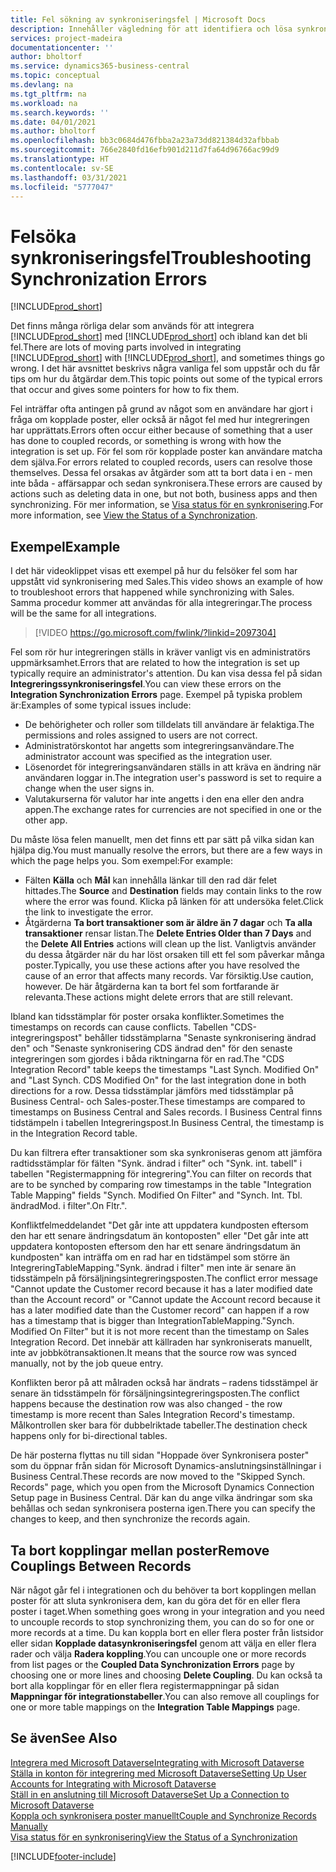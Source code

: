 ```yaml
---
title: Fel sökning av synkroniseringsfel | Microsoft Docs
description: Innehåller vägledning för att identifiera och lösa synkroniseringsfel.
services: project-madeira
documentationcenter: ''
author: bholtorf
ms.service: dynamics365-business-central
ms.topic: conceptual
ms.devlang: na
ms.tgt_pltfrm: na
ms.workload: na
ms.search.keywords: ''
ms.date: 04/01/2021
ms.author: bholtorf
ms.openlocfilehash: bb3c0684d476fbba2a23a73dd821384d32afbbab
ms.sourcegitcommit: 766e2840fd16efb901d211d7fa64d96766ac99d9
ms.translationtype: HT
ms.contentlocale: sv-SE
ms.lasthandoff: 03/31/2021
ms.locfileid: "5777047"
---
```

# <a name="troubleshooting-synchronization-errors"></a><span data-ttu-id="a7cab-103">Felsöka synkroniseringsfel</span><span class="sxs-lookup"><span data-stu-id="a7cab-103">Troubleshooting Synchronization Errors</span></span>
[!INCLUDE[prod_short](includes/cc_data_platform_banner.md)]

<span data-ttu-id="a7cab-104">Det finns många rörliga delar som används för att integrera [!INCLUDE[prod_short](includes/prod_short.md)] med [!INCLUDE[prod_short](includes/cds_long_md.md)] och ibland kan det bli fel.</span><span class="sxs-lookup"><span data-stu-id="a7cab-104">There are lots of moving parts involved in integrating [!INCLUDE[prod_short](includes/prod_short.md)] with [!INCLUDE[prod_short](includes/cds_long_md.md)], and sometimes things go wrong.</span></span> <span data-ttu-id="a7cab-105">I det här avsnittet beskrivs några vanliga fel som uppstår och du får tips om hur du åtgärdar dem.</span><span class="sxs-lookup"><span data-stu-id="a7cab-105">This topic points out some of the typical errors that occur and gives some pointers for how to fix them.</span></span>

<span data-ttu-id="a7cab-106">Fel inträffar ofta antingen på grund av något som en användare har gjort i fråga om kopplade poster, eller också är något fel med hur integreringen har upprättats.</span><span class="sxs-lookup"><span data-stu-id="a7cab-106">Errors often occur either because of something that a user has done to coupled records, or something is wrong with how the integration is set up.</span></span> <span data-ttu-id="a7cab-107">För fel som rör kopplade poster kan användare matcha dem själva.</span><span class="sxs-lookup"><span data-stu-id="a7cab-107">For errors related to coupled records, users can resolve those themselves.</span></span> <span data-ttu-id="a7cab-108">Dessa fel orsakas av åtgärder som att ta bort data i en - men inte båda - affärsappar och sedan synkronisera.</span><span class="sxs-lookup"><span data-stu-id="a7cab-108">These errors are caused by actions such as deleting data in one, but not both, business apps and then synchronizing.</span></span> <span data-ttu-id="a7cab-109">För mer information, se [Visa status för en synkronisering](admin-how-to-view-synchronization-status.md).</span><span class="sxs-lookup"><span data-stu-id="a7cab-109">For more information, see [View the Status of a Synchronization](admin-how-to-view-synchronization-status.md).</span></span>

## <a name="example"></a><span data-ttu-id="a7cab-110">Exempel</span><span class="sxs-lookup"><span data-stu-id="a7cab-110">Example</span></span>
<span data-ttu-id="a7cab-111">I det här videoklippet visas ett exempel på hur du felsöker fel som har uppstått vid synkronisering med Sales.</span><span class="sxs-lookup"><span data-stu-id="a7cab-111">This video shows an example of how to troubleshoot errors that happened while synchronizing with Sales.</span></span> <span data-ttu-id="a7cab-112">Samma procedur kommer att användas för alla integreringar.</span><span class="sxs-lookup"><span data-stu-id="a7cab-112">The process will be the same for all integrations.</span></span> 

> [!VIDEO https://go.microsoft.com/fwlink/?linkid=2097304]

<span data-ttu-id="a7cab-113">Fel som rör hur integreringen ställs in kräver vanligt vis en administratörs uppmärksamhet.</span><span class="sxs-lookup"><span data-stu-id="a7cab-113">Errors that are related to how the integration is set up typically require an administrator's attention.</span></span> <span data-ttu-id="a7cab-114">Du kan visa dessa fel på sidan **Integreringssynkroniseringsfel**.</span><span class="sxs-lookup"><span data-stu-id="a7cab-114">You can view these errors on the **Integration Synchronization Errors** page.</span></span> <span data-ttu-id="a7cab-115">Exempel på typiska problem är:</span><span class="sxs-lookup"><span data-stu-id="a7cab-115">Examples of some typical issues include:</span></span>  
  
* <span data-ttu-id="a7cab-116">De behörigheter och roller som tilldelats till användare är felaktiga.</span><span class="sxs-lookup"><span data-stu-id="a7cab-116">The permissions and roles assigned to users are not correct.</span></span>  
* <span data-ttu-id="a7cab-117">Administratörskontot har angetts som integreringsanvändare.</span><span class="sxs-lookup"><span data-stu-id="a7cab-117">The administrator account was specified as the integration user.</span></span>  
* <span data-ttu-id="a7cab-118">Lösenordet för integreringsanvändaren ställs in att kräva en ändring när användaren loggar in.</span><span class="sxs-lookup"><span data-stu-id="a7cab-118">The integration user's password is set to require a change when the user signs in.</span></span>  
* <span data-ttu-id="a7cab-119">Valutakurserna för valutor har inte angetts i den ena eller den andra appen.</span><span class="sxs-lookup"><span data-stu-id="a7cab-119">The exchange rates for currencies are not specified in one or the other app.</span></span>  
  
<span data-ttu-id="a7cab-120">Du måste lösa felen manuellt, men det finns ett par sätt på vilka sidan kan hjälpa dig.</span><span class="sxs-lookup"><span data-stu-id="a7cab-120">You must manually resolve the errors, but there are a few ways in which the page helps you.</span></span> <span data-ttu-id="a7cab-121">Som exempel:</span><span class="sxs-lookup"><span data-stu-id="a7cab-121">For example:</span></span>  

* <span data-ttu-id="a7cab-122">Fälten **Källa** och **Mål** kan innehålla länkar till den rad där felet hittades.</span><span class="sxs-lookup"><span data-stu-id="a7cab-122">The **Source** and **Destination** fields may contain links to the row where the error was found.</span></span> <span data-ttu-id="a7cab-123">Klicka på länken för att undersöka felet.</span><span class="sxs-lookup"><span data-stu-id="a7cab-123">Click the link to investigate the error.</span></span>  
* <span data-ttu-id="a7cab-124">Åtgärderna **Ta bort transaktioner som är äldre än 7 dagar** och **Ta alla transaktioner** rensar listan.</span><span class="sxs-lookup"><span data-stu-id="a7cab-124">The **Delete Entries Older than 7 Days** and the **Delete All Entries** actions will clean up the list.</span></span> <span data-ttu-id="a7cab-125">Vanligtvis använder du dessa åtgärder när du har löst orsaken till ett fel som påverkar många poster.</span><span class="sxs-lookup"><span data-stu-id="a7cab-125">Typically, you use these actions after you have resolved the cause of an error that affects many records.</span></span> <span data-ttu-id="a7cab-126">Var försiktig.</span><span class="sxs-lookup"><span data-stu-id="a7cab-126">Use caution, however.</span></span> <span data-ttu-id="a7cab-127">De här åtgärderna kan ta bort fel som fortfarande är relevanta.</span><span class="sxs-lookup"><span data-stu-id="a7cab-127">These actions might delete errors that are still relevant.</span></span>

<span data-ttu-id="a7cab-128">Ibland kan tidsstämplar för poster orsaka konflikter.</span><span class="sxs-lookup"><span data-stu-id="a7cab-128">Sometimes the timestamps on records can cause conflicts.</span></span> <span data-ttu-id="a7cab-129">Tabellen "CDS-integreringspost" behåller tidsstämplarna "Senaste synkronisering ändrad den" och "Senaste synkronisering CDS ändrad den" för den senaste integreringen som gjordes i båda riktningarna för en rad.</span><span class="sxs-lookup"><span data-stu-id="a7cab-129">The "CDS Integration Record" table keeps the timestamps "Last Synch. Modified On" and "Last Synch. CDS Modified On" for the last integration done in both directions for a row.</span></span> <span data-ttu-id="a7cab-130">Dessa tidsstämplar jämförs med tidsstämplar på Business Central- och Sales-poster.</span><span class="sxs-lookup"><span data-stu-id="a7cab-130">These timestamps are compared to timestamps on Business Central and Sales records.</span></span> <span data-ttu-id="a7cab-131">I Business Central finns tidstämpeln i tabellen Integreringspost.</span><span class="sxs-lookup"><span data-stu-id="a7cab-131">In Business Central, the timestamp is in the Integration Record table.</span></span>

<span data-ttu-id="a7cab-132">Du kan filtrera efter transaktioner som ska synkroniseras genom att jämföra radtidsstämplar för fälten "Synk. ändrad i filter" och "Synk. int. tabell" i tabellen "Registermappning för integrering".</span><span class="sxs-lookup"><span data-stu-id="a7cab-132">You can filter on records that are to be synched by comparing row timestamps in the table "Integration Table Mapping" fields "Synch. Modified On Filter" and "Synch. Int. Tbl.</span></span> <span data-ttu-id="a7cab-133">ändrad</span><span class="sxs-lookup"><span data-stu-id="a7cab-133">Mod.</span></span> <span data-ttu-id="a7cab-134">i filter".</span><span class="sxs-lookup"><span data-stu-id="a7cab-134">On Fltr.".</span></span>

<span data-ttu-id="a7cab-135">Konfliktfelmeddelandet "Det går inte att uppdatera kundposten eftersom den har ett senare ändringsdatum än kontoposten" eller "Det går inte att uppdatera kontoposten eftersom den har ett senare ändringsdatum än kundposten" kan inträffa om en rad har en tidstämpel som större än IntegreringTableMapping."Synk. ändrad i filter" men inte är senare än tidsstämpeln på försäljningsintegreringsposten.</span><span class="sxs-lookup"><span data-stu-id="a7cab-135">The conflict error message "Cannot update the Customer record because it has a later modified date than the Account record" or "Cannot update the Account record because it has a later modified date than the Customer record" can happen if a row has a timestamp that is bigger than IntegrationTableMapping."Synch. Modified On Filter" but it is not more recent than the timestamp on Sales Integration Record.</span></span> <span data-ttu-id="a7cab-136">Det innebär att källraden har synkroniserats manuellt, inte av jobbkötransaktionen.</span><span class="sxs-lookup"><span data-stu-id="a7cab-136">It means that the source row was synced manually, not by the job queue entry.</span></span> 

<span data-ttu-id="a7cab-137">Konflikten beror på att målraden också har ändrats – radens tidsstämpel är senare än tidsstämpeln för försäljningsintegreringsposten.</span><span class="sxs-lookup"><span data-stu-id="a7cab-137">The conflict happens because the destination row was also changed  - the row timestamp is more recent than Sales Integration Record's timestamp.</span></span> <span data-ttu-id="a7cab-138">Målkontrollen sker bara för dubbelriktade tabeller.</span><span class="sxs-lookup"><span data-stu-id="a7cab-138">The destination check happens only for bi-directional tables.</span></span> 

<span data-ttu-id="a7cab-139">De här posterna flyttas nu till sidan "Hoppade över Synkronisera poster" som du öppnar från sidan för Microsoft Dynamics-anslutningsinställningar i Business Central.</span><span class="sxs-lookup"><span data-stu-id="a7cab-139">These records are now moved to the "Skipped Synch. Records" page, which you open from the Microsoft Dynamics Connection Setup page in Business Central.</span></span> <span data-ttu-id="a7cab-140">Där kan du ange vilka ändringar som ska behållas och sedan synkronisera posterna igen.</span><span class="sxs-lookup"><span data-stu-id="a7cab-140">There you can specify the changes to keep, and then synchronize the records again.</span></span>

## <a name="remove-couplings-between-records"></a><span data-ttu-id="a7cab-141">Ta bort kopplingar mellan poster</span><span class="sxs-lookup"><span data-stu-id="a7cab-141">Remove Couplings Between Records</span></span>
<span data-ttu-id="a7cab-142">När något går fel i integrationen och du behöver ta bort kopplingen mellan poster för att sluta synkronisera dem, kan du göra det för en eller flera poster i taget.</span><span class="sxs-lookup"><span data-stu-id="a7cab-142">When something goes wrong in your integration and you need to uncouple records to stop synchronizing them, you can do so for one or more records at a time.</span></span> <span data-ttu-id="a7cab-143">Du kan koppla bort en eller flera poster från listsidor eller sidan **Kopplade datasynkroniseringsfel** genom att välja en eller flera rader och välja **Radera koppling**.</span><span class="sxs-lookup"><span data-stu-id="a7cab-143">You can uncouple one or more records from list pages or the **Coupled Data Synchronization Errors** page by choosing one or more lines and choosing **Delete Coupling**.</span></span> <span data-ttu-id="a7cab-144">Du kan också ta bort alla kopplingar för en eller flera registermappningar på sidan **Mappningar för integrationstabeller**.</span><span class="sxs-lookup"><span data-stu-id="a7cab-144">You can also remove all couplings for one or more table mappings on the **Integration Table Mappings** page.</span></span> 

## <a name="see-also"></a><span data-ttu-id="a7cab-145">Se även</span><span class="sxs-lookup"><span data-stu-id="a7cab-145">See Also</span></span>
[<span data-ttu-id="a7cab-146">Integrera med Microsoft Dataverse</span><span class="sxs-lookup"><span data-stu-id="a7cab-146">Integrating with Microsoft Dataverse</span></span>](admin-prepare-dynamics-365-for-sales-for-integration.md)  
[<span data-ttu-id="a7cab-147">Ställa in konton för integrering med Microsoft Dataverse</span><span class="sxs-lookup"><span data-stu-id="a7cab-147">Setting Up User Accounts for Integrating with Microsoft Dataverse</span></span>](admin-setting-up-integration-with-dynamics-sales.md)  
[<span data-ttu-id="a7cab-148">Ställ in en anslutning till Microsoft Dataverse</span><span class="sxs-lookup"><span data-stu-id="a7cab-148">Set Up a Connection to Microsoft Dataverse</span></span>](admin-how-to-set-up-a-dynamics-crm-connection.md)  
[<span data-ttu-id="a7cab-149">Koppla och synkronisera poster manuellt</span><span class="sxs-lookup"><span data-stu-id="a7cab-149">Couple and Synchronize Records Manually</span></span>](admin-how-to-couple-and-synchronize-records-manually.md)  
[<span data-ttu-id="a7cab-150">Visa status för en synkronisering</span><span class="sxs-lookup"><span data-stu-id="a7cab-150">View the Status of a Synchronization</span></span>](admin-how-to-view-synchronization-status.md)  


[!INCLUDE[footer-include](includes/footer-banner.md)]